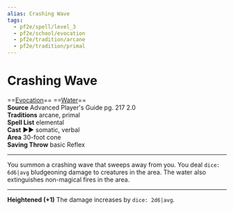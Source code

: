 ```yaml
---
alias: Crashing Wave
tags:
  - pf2e/spell/level_3
  - pf2e/school/evocation
  - pf2e/tradition/arcane
  - pf2e/tradition/primal
---
```


# Crashing Wave

==[Evocation](../../../Traits/Evocation.md)== ==[Water](../../../Traits/Water.md)==  
__Source__ Advanced Player's Guide pg. 217 2.0  
**Traditions** arcane, primal  
**Spell List** elemental  
**Cast** ►► somatic, verbal  
**Area** 30-foot cone  
**Saving Throw** basic Reflex

---

You summon a crashing wave that sweeps away from you. You deal `dice: 6d6|avg` bludgeoning damage to creatures in the area. The water also extinguishes non-magical fires in the area.

<hr>

**Heightened (+1)** The damage increases by `dice: 2d6|avg`.
